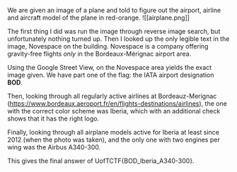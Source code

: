 We are given an image of a plane and told to figure out the airport, airline and aircraft model of the plane in red-orange. ![[airplane.png]]

The first thing I did was run the image through reverse image search, but unfortunately nothing turned up. Then I looked up the only legible text in the image, Novespace on the building. Novespace is a company offering gravity-free flights *only* in the Bordeaux-Mérignac airport area. 

Using the Google Street View, on the Novespace area yields the exact image given. We have part one of the flag: the IATA airport designation **BOD**.

Then, looking through all regularly active airlines at Bordeauz-Merignac (https://www.bordeaux.aeroport.fr/en/flights-destinations/airlines), the one with the correct color scheme was Iberia, which with an additional check shows that it has the right logo. 

Finally, looking through all airplane models active for Iberia at least since 2012 (when the photo was taken), and the only one with two engines per wing was the Airbus A340-300. 

This gives the final answer of UofTCTF{BOD_Iberia_A340-300}.
